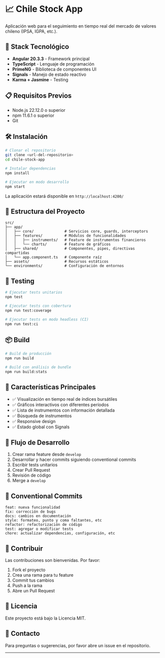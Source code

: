 # 📈 Chile Stock App

Aplicación web para el seguimiento en tiempo real del mercado de valores chileno (IPSA, IGPA, etc.).

## 🚀 Stack Tecnológico

- **Angular 20.3.3** - Framework principal
- **TypeScript** - Lenguaje de programación
- **PrimeNG** - Biblioteca de componentes UI
- **Signals** - Manejo de estado reactivo
- **Karma + Jasmine** - Testing

## 📋 Requisitos Previos

- Node.js 22.12.0 o superior
- npm 11.6.1 o superior
- Git

## 🛠️ Instalación

```bash
# Clonar el repositorio
git clone <url-del-repositorio>
cd chile-stock-app

# Instalar dependencias
npm install

# Ejecutar en modo desarrollo
npm start
```

La aplicación estará disponible en `http://localhost:4200/`

## 📁 Estructura del Proyecto

```
src/
├── app/
│   ├── core/              # Servicios core, guards, interceptors
│   ├── features/          # Módulos de funcionalidades
│   │   ├── instruments/   # Feature de instrumentos financieros
│   │   └── charts/        # Feature de gráficos
│   ├── shared/            # Componentes, pipes, directivas compartidas
│   └── app.component.ts   # Componente raíz
├── assets/                # Recursos estáticos
└── environments/          # Configuración de entornos
```

## 🧪 Testing

```bash
# Ejecutar tests unitarios
npm test

# Ejecutar tests con cobertura
npm run test:coverage

# Ejecutar tests en modo headless (CI)
npm run test:ci
```

## 📦 Build

```bash
# Build de producción
npm run build

# Build con análisis de bundle
npm run build:stats
```

## 🎯 Características Principales

- ✅ Visualización en tiempo real de índices bursátiles
- ✅ Gráficos interactivos con diferentes períodos
- ✅ Lista de instrumentos con información detallada
- ✅ Búsqueda de instrumentos
- ✅ Responsive design
- ✅ Estado global con Signals

## 🔄 Flujo de Desarrollo

1. Crear rama feature desde `develop`
2. Desarrollar y hacer commits siguiendo conventional commits
3. Escribir tests unitarios
4. Crear Pull Request
5. Revisión de código
6. Merge a `develop`

## 📝 Conventional Commits

```
feat: nueva funcionalidad
fix: corrección de bugs
docs: cambios en documentación
style: formateo, punto y coma faltantes, etc
refactor: refactorización de código
test: agregar o modificar tests
chore: actualizar dependencias, configuración, etc
```

## 👥 Contribuir

Las contribuciones son bienvenidas. Por favor:

1. Fork el proyecto
2. Crea una rama para tu feature
3. Commit tus cambios
4. Push a la rama
5. Abre un Pull Request

## 📄 Licencia

Este proyecto está bajo la Licencia MIT.

## 📧 Contacto

Para preguntas o sugerencias, por favor abre un issue en el repositorio.

---
